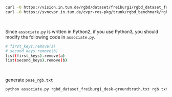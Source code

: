 ```bash
curl -O https://vision.in.tum.de/rgbd/dataset/freiburg1/rgbd_dataset_freiburg1_desk-groundtruth.txt
curl -O https://svncvpr.in.tum.de/cvpr-ros-pkg/trunk/rgbd_benchmark/rgbd_benchmark_tools/src/rgbd_benchmark_tools/associate.py
```
<br>

Since `associate.py` is written in Python2, if you use Python3, you should modify the following code in `associate.py`.
```bash
# first_keys.remove(a)
# second_keys.remove(b)
list(first_keys).remove(a)
list(second_keys).remove(b)
```
<br>

generate `pose_rgb.txt`
```bash
python associate.py rgbd_dataset_freiburg1_desk-groundtruth.txt rgb.txt > pose_rgb.txt
```
